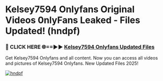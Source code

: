 # Kelsey7594 Onlyfans Original Videos 0nlyFans Leaked - Files Updated! (hndpf)

<h3>🔴 CLICK HERE 🌐==►► <a href="https://tinyurl.com/ms9xzufz" rel="nofollow">Kelsey7594 Onlyfans Updated Files</a></h3>

Get Kelsey7594 Onlyfans and all content. Now you can access all videos and pictures of Kelsey7594 Onlyfans. New Updated Files 2025!

[![hndpf](https://i.imgur.com/PQ7UWWw.gif)](https://tinyurl.com/ms9xzufz)
